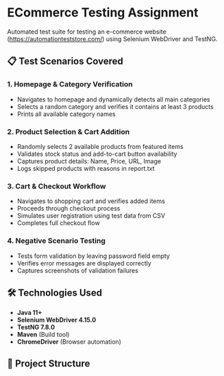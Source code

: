 # ECommerce Testing Assignment

Automated test suite for testing an e-commerce website (https://automationteststore.com/) using Selenium WebDriver and TestNG.

## 📋 Test Scenarios Covered

### 1. Homepage & Category Verification
- Navigates to homepage and dynamically detects all main categories
- Selects a random category and verifies it contains at least 3 products
- Prints all available category names

### 2. Product Selection & Cart Addition
- Randomly selects 2 available products from featured items
- Validates stock status and add-to-cart button availability
- Captures product details: Name, Price, URL, Image
- Logs skipped products with reasons in report.txt

### 3. Cart & Checkout Workflow
- Navigates to shopping cart and verifies added items
- Proceeds through checkout process
- Simulates user registration using test data from CSV
- Completes full checkout flow

### 4. Negative Scenario Testing
- Tests form validation by leaving password field empty
- Verifies error messages are displayed correctly
- Captures screenshots of validation failures

## 🛠️ Technologies Used

- **Java 11+**
- **Selenium WebDriver 4.15.0**
- **TestNG 7.8.0**
- **Maven** (Build tool)
- **ChromeDriver** (Browser automation)

## 📁 Project Structure
